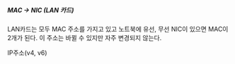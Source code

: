 ##### MAC -> NIC (LAN 카드)
LAN카드는 모두 MAC 주소를 가지고 있고 노트북에 유선, 무선 NIC이 있으면 MAC이 2개가 된다. 이 주소는 바뀔 수 있지만 자주 변경되지 않는다.

IP주소(v4, v6)